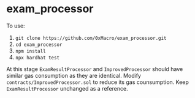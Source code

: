 # exam_processor

To use:

1. `git clone https://github.com/0xMacro/exam_processor.git`
2. `cd exam_processor`
3. `npm install`
4. `npx hardhat test`

At this stage `ExamResultProcessor` and `ImprovedProcessor` should have similar gas consumption as they are identical. 
Modify `contracts/ImprovedProcessor.sol` to reduce its gas counsumption.
Keep `ExamResultProcessor` unchanged as a reference.

